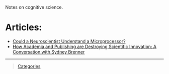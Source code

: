 

Notes on cognitive science.


Articles:
=========

-   [Could a Neuroscientist Understand a Microprocessor?](http://journals.plos.org/ploscompbiol/article?id=10.1371/journal.pcbi.1005268)
-   [How Academia and Publishing are Destroying Scientific Innovation: A Conversation with Sydney Brenner](http://kingsreview.co.uk/articles/how-academia-and-publishing-are-destroying-scientific-innovation-a-conversation-with-sydney-brenner/)

* * * * *

> [Categories](_Sidebar)
